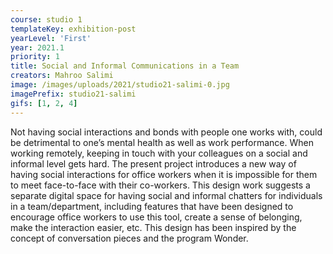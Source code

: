 ```yaml
---
course: studio 1
templateKey: exhibition-post
yearLevel: 'First'
year: 2021.1
priority: 1
title: Social and Informal Communications in a Team
creators: Mahroo Salimi
image: /images/uploads/2021/studio21-salimi-0.jpg
imagePrefix: studio21-salimi
gifs: [1, 2, 4]
---
```


Not having social interactions and bonds with people one works with, could be detrimental to one’s mental health as well as work performance. When working remotely, keeping in touch with your colleagues on a social and informal level gets hard. The present project introduces a new way of having social interactions for office workers when it is impossible for them to meet face-to-face with their co-workers. This design work suggests a separate digital space for having social and informal chatters for individuals in a team/department, including features that have been designed to encourage office workers to use this tool, create a sense of belonging, make the interaction easier, etc. This design has been inspired by the concept of conversation pieces and the program Wonder.
